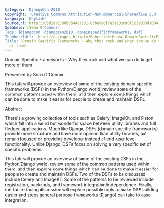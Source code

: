 ```yaml
---
Category: 'DjangoCon 2010'
Copyright: 'Creative Commons Attribution-NonCommercial-ShareAlike 3.0'
Language: 'English'
SourceUrl: http://05d2db1380b6504cc981-8cbed8cf7e3a131cd8f1c3e383d10041.r93.cf2.rackcdn.com/djangocon-2010/54_domain-specific-frameworks-why-they-rock-and-what-can-we-do-to-get-more-of-them.flv
Speakers: [Sean O'Connor]
Tags: [djangocon, djangocon2010, domainspecificframeworks, dsf]
ThumbnailUrl: 'http://a.images.blip.tv/Robertlofthouse-DomainSpecificFrameworksWhyTheyRockAndWhatCanWeDoTo103-637.jpg'
Title: 'Domain Specific Frameworks - Why they rock and what can we do to get more
  of them'
---
```

Domain Specific Frameworks - Why they rock and what we can do to get more of
them

Presented by Sean O'Connor

This talk will provide an overview of some of the existing domain specific
frameworks (DSFs) in the Python/Django world, review some of the common
patterns used within them, and then explore some things which can be done to
make it easier for people to create and maintain DSFs.

Abstract

There's a growing collection of tools such as Celery, ImageKit, and Piston
which fall into a weird but wonderful space between utility libraries and full
fledged applications. Much like Django, DSFs (domain specific frameworks)
provide more structure and have more opinion than utility libraries, but
remain focused on providing developer instead of end-user level functionality.
Unlike Django, DSFs focus on solving a very specific set of specific problems.

This talk will provide an overview of some of the existing DSFs in the
Python/Django world, review some of the common patterns used within them, and
then explore some things which can be done to make it easier for people to
create and maintain DSFs. Two of the DSFs to be discussed include Celery and
ImageKit. Some of the patterns to be reviewed include registration, backends,
and framework integration/independence. Finally, the future facing discussion
will explore possible tools to make DSF building easier and steps general
purpose frameworks (Django) can take to ease integration.
